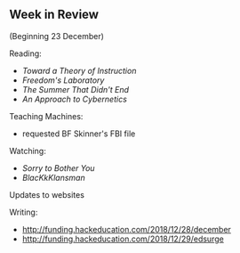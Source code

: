 ## Week in Review
(Beginning 23 December)

Reading:
* *Toward a Theory of Instruction*
* *Freedom's Laboratory*
* *The Summer That Didn't End*
* *An Approach to Cybernetics*

Teaching Machines:
* requested BF Skinner's FBI file

Watching:
* _Sorry to Bother You_
* _BlacKkKlansman_

Updates to websites

Writing:
* http://funding.hackeducation.com/2018/12/28/december
* http://funding.hackeducation.com/2018/12/29/edsurge
